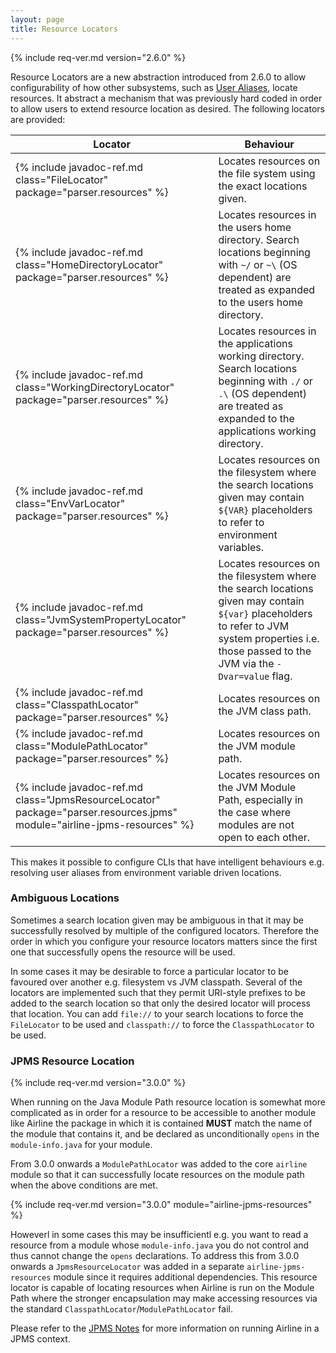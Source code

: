```yaml
---
layout: page
title: Resource Locators
---
```


{% include req-ver.md version="2.6.0" %}

Resource Locators are a new abstraction introduced from 2.6.0 to allow configurability of how other subsystems, such as
[User Aliases](aliases.html), locate resources.  It abstract a mechanism that was previously hard coded in order to
allow users to extend resource location as desired.  The following locators are provided:

| Locator | Behaviour |
|--------------|----------------|
| {% include javadoc-ref.md class="FileLocator" package="parser.resources" %} | Locates resources on the file system using the exact locations given. |
| {% include javadoc-ref.md class="HomeDirectoryLocator" package="parser.resources" %} | Locates resources in the users home directory.  Search locations beginning with `~/` or `~\` (OS dependent) are treated as expanded to the users home directory. |
| {% include javadoc-ref.md class="WorkingDirectoryLocator" package="parser.resources" %} | Locates resources in the applications working directory.  Search locations beginning with `./` or `.\` (OS dependent) are treated as expanded to the applications working directory. |
| {% include javadoc-ref.md class="EnvVarLocator" package="parser.resources" %} | Locates resources on the filesystem where the search locations given may contain `${VAR}` placeholders to refer to environment variables. |
| {% include javadoc-ref.md class="JvmSystemPropertyLocator" package="parser.resources" %} | Locates resources on the filesystem where the search locations given may contain `${var}` placeholders to refer to JVM system properties i.e. those passed to the JVM via the `-Dvar=value` flag. |
| {% include javadoc-ref.md class="ClasspathLocator" package="parser.resources" %} | Locates resources on the JVM class path. |
| {% include javadoc-ref.md class="ModulePathLocator" package="parser.resources" %} | Locates resources on the JVM module path. |
| {% include javadoc-ref.md class="JpmsResourceLocator" package="parser.resources.jpms" module="airline-jpms-resources" %} | Locates resources on the JVM Module Path, especially in the case where modules are not open to each other. |

This makes it possible to configure CLIs that have intelligent behaviours e.g. resolving user aliases from environment variable driven locations.

### Ambiguous Locations

Sometimes a search location given may be ambiguous in that it may be successfully resolved by multiple of the configured
locators.  Therefore the order in which you configure your resource locators matters since the first one that
successfully opens the resource will be used.

In some cases it may be desirable to force a particular locator to be favoured over another e.g. filesystem vs JVM
classpath.  Several of the locators are implemented such that they permit URI-style prefixes to be added to the search
location so that only the desired locator will process that location.  You can add `file://` to your search locations to
force the `FileLocator` to be used and `classpath://` to force the `ClasspathLocator` to be used.

### JPMS Resource Location

{% include req-ver.md version="3.0.0" %}

When running on the Java Module Path resource location is somewhat more complicated as in order for a resource to be
accessible to another module like Airline the package in which it is contained **MUST** match the name of the module
that contains it, and be declared as unconditionally `opens` in the `module-info.java` for your module.

From 3.0.0 onwards a `ModulePathLocator` was added to the core `airline` module so that it can successfully locate
resources on the module path when the above conditions are met.

{% include req-ver.md version="3.0.0" module="airline-jpms-resources" %}

Howeverl in some cases this may be insufficientl e.g. you want to read a resource from a module whose `module-info.java`
you do not control and thus cannot change the `opens` declarations. To address this from 3.0.0 onwards a
`JpmsResourceLocator` was added in a separate `airline-jpms-resources` module since it requires additional dependencies.
This resource locator is capable of locating resources when Airline is run on the Module Path where the stronger
encapsulation may make accessing resources via the standard `ClasspathLocator`/`ModulePathLocator` fail.

Please refer to the [JPMS Notes](jdk.html#jpms) for more information on running Airline in a JPMS context.

